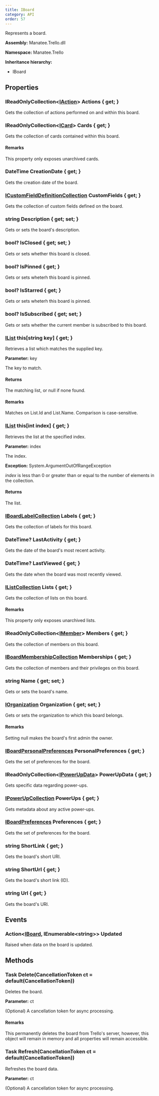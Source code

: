 ```yaml
---
title: IBoard
category: API
order: 57
---
```


Represents a board.

**Assembly:** Manatee.Trello.dll

**Namespace:** Manatee.Trello

**Inheritance hierarchy:**

- IBoard

## Properties

### IReadOnlyCollection&lt;[IAction](../IAction#iaction)&gt; Actions { get; }

Gets the collection of actions performed on and within this board.

### IReadOnlyCollection&lt;[ICard](../ICard#icard)&gt; Cards { get; }

Gets the collection of cards contained within this board.

#### Remarks

This property only exposes unarchived cards.

### DateTime CreationDate { get; }

Gets the creation date of the board.

### [ICustomFieldDefinitionCollection](../ICustomFieldDefinitionCollection#icustomfielddefinitioncollection) CustomFields { get; }

Gets the collection of custom fields defined on the board.

### string Description { get; set; }

Gets or sets the board&#39;s description.

### bool? IsClosed { get; set; }

Gets or sets whether this board is closed.

### bool? IsPinned { get; }

Gets or sets wheterh this board is pinned.

### bool? IsStarred { get; }

Gets or sets wheterh this board is pinned.

### bool? IsSubscribed { get; set; }

Gets or sets whether the current member is subscribed to this board.

### [IList](../IList#ilist) this[string key] { get; }

Retrieves a list which matches the supplied key.

**Parameter:** key

The key to match.

#### Returns

The matching list, or null if none found.

#### Remarks

Matches on List.Id and List.Name. Comparison is case-sensitive.

### [IList](../IList#ilist) this[int index] { get; }

Retrieves the list at the specified index.

**Parameter:** index

The index.

**Exception:** System.ArgumentOutOfRangeException

*index* is less than 0 or greater than or equal to the number of elements in the collection.

#### Returns

The list.

### [IBoardLabelCollection](../IBoardLabelCollection#iboardlabelcollection) Labels { get; }

Gets the collection of labels for this board.

### DateTime? LastActivity { get; }

Gets the date of the board&#39;s most recent activity.

### DateTime? LastViewed { get; }

Gets the date when the board was most recently viewed.

### [IListCollection](../IListCollection#ilistcollection) Lists { get; }

Gets the collection of lists on this board.

#### Remarks

This property only exposes unarchived lists.

### IReadOnlyCollection&lt;[IMember](../IMember#imember)&gt; Members { get; }

Gets the collection of members on this board.

### [IBoardMembershipCollection](../IBoardMembershipCollection#iboardmembershipcollection) Memberships { get; }

Gets the collection of members and their privileges on this board.

### string Name { get; set; }

Gets or sets the board&#39;s name.

### [IOrganization](../IOrganization#iorganization) Organization { get; set; }

Gets or sets the organization to which this board belongs.

#### Remarks

Setting null makes the board&#39;s first admin the owner.

### [IBoardPersonalPreferences](../IBoardPersonalPreferences#iboardpersonalpreferences) PersonalPreferences { get; }

Gets the set of preferences for the board.

### IReadOnlyCollection&lt;[IPowerUpData](../IPowerUpData#ipowerupdata)&gt; PowerUpData { get; }

Gets specific data regarding power-ups.

### [IPowerUpCollection](../IPowerUpCollection#ipowerupcollection) PowerUps { get; }

Gets metadata about any active power-ups.

### [IBoardPreferences](../IBoardPreferences#iboardpreferences) Preferences { get; }

Gets the set of preferences for the board.

### string ShortLink { get; }

Gets the board&#39;s short URI.

### string ShortUrl { get; }

Gets the board&#39;s short link (ID).

### string Url { get; }

Gets the board&#39;s URI.

## Events

### Action&lt;[IBoard](../IBoard#iboard), IEnumerable&lt;string&gt;&gt; Updated

Raised when data on the board is updated.

## Methods

### Task Delete(CancellationToken ct = default(CancellationToken))

Deletes the board.

**Parameter:** ct

(Optional) A cancellation token for async processing.

#### Remarks

This permanently deletes the board from Trello&#39;s server, however, this object will remain in memory and all properties will remain accessible.

### Task Refresh(CancellationToken ct = default(CancellationToken))

Refreshes the board data.

**Parameter:** ct

(Optional) A cancellation token for async processing.

